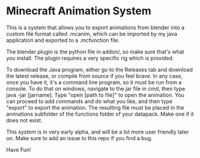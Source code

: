 # Minecraft Animation System
This is a system that allows you to export animations from blender into a custom file format called .mcanim, which can be imported by my java application and exported to a .mcfunction file.

The blender plugin is the python file in addon/, so make sure that's what you install. The plugin requires a very specific rig which is provided.

To download the Java program, either go to the Releases tab and download the latest release, or compile from source if you feel brave. In any case, once you have it, it's a command line program, so it must be run from a console. To do that on windows, navigate to the jar file in cmd, then type java -jar [jarname]. Type "open [path to file]" to open the animation. You can proceed to add commands and do what you like, and then type "export" to export the animation. The resulting file must be placed in the animations subfolder of the functions folder of your datapack. Make one if it does not exist.

This system is in very early alpha, and will be a lot more user friendly later on. Make sure to add an issue to this repo if you find a bug.

Have Fun!
